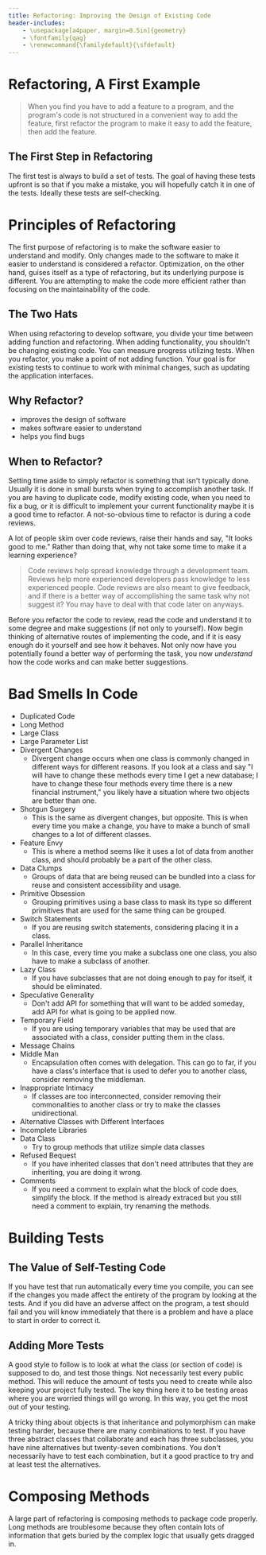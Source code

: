 ```yaml
---
title: Refactoring: Improving the Design of Existing Code
header-includes:
	- \usepackage[a4paper, margin=0.5in]{geometry}
	- \fontfamily{qag} 
	- \renewcommand{\familydefault}{\sfdefault}
---
```


# Refactoring, A First Example
> When you find you have to add a feature to a program, and the program's code is not structured in a convenient way to add the feature, first refactor the program to make it easy to add the feature, then add the feature.

## The First Step in Refactoring
The first test is always to build a set of tests. The goal of having these tests upfront is so that if you make a mistake, you will hopefully catch it in one of the tests. Ideally these tests are self-checking.

# Principles of Refactoring
The first purpose of refactoring is to make the software easier to understand and modify. Only changes made to the software to make it easier to understand is considered a refactor. Optimization, on the other hand, guises itself as a type of refactoring, but its underlying purpose is different. You are attempting to make the code more efficient rather than focusing on the maintainability of the code.

## The Two Hats
When using refactoring to develop software, you divide your time between adding function and refactoring. When adding functionality, you shouldn't be changing existing code. You can measure progress utilizing tests. When you refactor, you make a point of not adding function. Your goal is for existing tests to continue to work with minimal changes, such as updating the application interfaces.

## Why Refactor?
* improves the design of software
* makes software easier to understand
* helps you find bugs

## When to Refactor?
Setting time aside to simply refactor is something that isn't typically done. Usually it is done in small bursts when trying to accomplish another task. If you are having to duplicate code, modify existing code, when you need to fix a bug, or it is difficult to implement your current functionality maybe it is a good time to refactor. A not-so-obvious time to refactor is during a code reviews.

A lot of people skim over code reviews, raise their hands and say, "It looks good to me." Rather than doing that, why not take some time to make it a learning experience? 
> Code reviews help spread knowledge through a development team. Reviews help more experienced developers pass knowledge to less experienced people.
Code reviews are also meant to give feedback, and if there is a better way of accomplishing the same task why not suggest it? You may have to deal with that code later on anyways.

Before you refactor the code to review, read the code and understand it to some degree and make suggestions (if not only to yourself). Now begin thinking of alternative routes of implementing the code, and if it is easy enough do it yourself and see how it behaves. Not only now have you potentially found a better way of performing the task, you now *understand* how the code works and can make better suggestions.

# Bad Smells In Code
* Duplicated Code
* Long Method
* Large Class
* Large Parameter List 
* Divergent Changes
	* Divergent change occurs when one class is commonly changed in different ways for different reasons. If you look at a class and say "I will have to change these methods every time I get a new database; I have to change these four methods every time there is a new financial instrument," you likely have a situation where two objects are better than one.
* Shotgun Surgery 
	* This is the same as divergent changes, but opposite. This is when every time you make a change, you have to make a bunch of small changes to a lot of different classes.
* Feature Envy 
  	* This is where a method seems like it uses a lot of data from another class, and should probably be a part of the other class.
* Data Clumps
	* Groups of data that are being reused can be bundled into a class for reuse and consistent accessibility and usage.
* Primitive Obsession 
	* Grouping primitives using a base class to mask its type so different primitives that are used for the same thing can be grouped.
* Switch Statements
	* If you are reusing switch statements, considering placing it in a class.
* Parallel Inheritance
	* In this case, every time you make a subclass one one class, you also have to make a subclass of another.
* Lazy Class
	* If you have subclasses that are not doing enough to pay for itself, it should be eliminated.
* Speculative Generality
	* Don't add API for something that will want to be added someday, add API for what is going to be applied now.
* Temporary Field
	* If you are using temporary variables that may be used that are associated with a class, consider putting them in the class.
* Message Chains
* Middle Man
	* Encapsulation often comes with delegation. This can go to far, if you have a class's interface that is used to defer you to another class, consider removing the middleman.
* Inappropriate Intimacy
	* If classes are too interconnected, consider removing their commonalities to another class or try to make the classes unidirectional.
* Alternative Classes with Different Interfaces
* Incomplete Libraries
* Data Class
	*  Try to group methods that utilize simple data classes
* Refused Bequest
	* If you have inherited classes that don't need attributes that they are inheriting, you are doing it wrong.
* Comments
	* If you need a comment to explain what the block of code does, simplify the block. If the method is already extraced but you still need a comment to explain, try renaming the methods.

# Building Tests
## The Value of Self-Testing Code
If you have test that run automatically every time you compile, you can see if the changes you made affect the entirety of the program by looking at the tests. And if you did have an adverse affect on the program, a test should fail and you will know immediately that there is a problem and have a place to start in order to correct it.

## Adding More Tests
A good style to follow is to look at what the class (or section of code) is supposed to do, and test those things. Not necessarily test every public method. This will reduce the amount of tests you need to create while also keeping your project fully tested. The key thing here it to be testing areas where you are worried things will go wrong. In this way, you get the most out of your testing.

A tricky thing about objects is that inheritance and polymorphism can make testing harder, because there are many combinations to test. If you have three abstract classes that collaborate and each has three subclasses, you have nine alternatives but twenty-seven combinations. You don't necessarily have to test each combination, but it a good practice to try and at least test the alternatives.

# Composing Methods
A large part of refactoring is composing methods to package code properly. Long methods are troublesome because they often contain lots of information that gets buried by the complex logic that usually gets dragged in.
